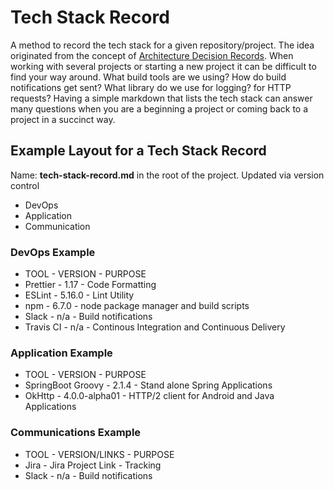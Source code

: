 # Tech Stack Record

A method to record the tech stack for a given repository/project.  The idea originated from the concept of [Architecture Decision Records](https://www.thoughtworks.com/radar/techniques/lightweight-architecture-decision-records). When working with several projects or starting a new project it can be difficult to find your way around. What build tools are we using? How do build notifications get sent? What library do we use for logging? for HTTP requests?  Having a simple markdown that lists the tech stack can answer many questions when you are a beginning a project or coming back to a project in a succinct way.

## Example Layout for a Tech Stack Record
 
 Name: **tech-stack-record.md** in the root of the project. Updated via version control
 
 - DevOps
 - Application
 - Communication
 
 ### DevOps Example
 
 - TOOL - VERSION - PURPOSE
 - Prettier - 1.17 - Code Formatting 
 - ESLint - 5.16.0 - Lint Utility
 - npm - 6.7.0 - node package manager and build scripts
 - Slack - n/a - Build notifications
 - Travis CI - n/a - Continous Integration and Continuous Delivery
 
  ### Application Example
 
 - TOOL - VERSION - PURPOSE
 - SpringBoot Groovy - 2.1.4 - Stand alone Spring Applications
 - OkHttp - 4.0.0-alpha01 - HTTP/2 client for Android and Java Applications

  ### Communications Example
 
 - TOOL - VERSION/LINKS - PURPOSE
 - Jira - Jira Project Link - Tracking 
 - Slack - n/a - Build notifications
